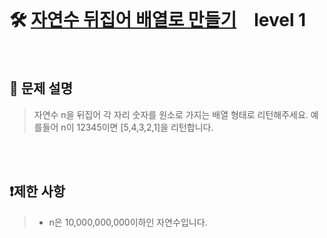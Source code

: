 <br>

# 🛠️ [자연수 뒤집어 배열로 만들기](https://school.programmers.co.kr/learn/courses/30/lessons/12932?language=python3)　level 1

<br>

## 📖 문제 설명
> 자연수 n을 뒤집어 각 자리 숫자를 원소로 가지는 배열 형태로 리턴해주세요. 예를들어 n이 12345이면 [5,4,3,2,1]을 리턴합니다.

<br><br>

## ❗제한 사항
> - n은 10,000,000,000이하인 자연수입니다.

<br><br>

<!-- <details>

  <summary> 
  
  ## 🎈 참고
  </summary>
  <br>

## 📄 로직
> 

<br>

</details>

<br><br> -->
